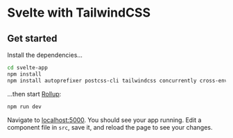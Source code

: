 # Svelte with TailwindCSS
## Get started

Install the dependencies...

```bash
cd svelte-app
npm install
npm install autoprefixer postcss-cli tailwindcss concurrently cross-env --save-dev
```

...then start [Rollup](https://rollupjs.org):

```bash
npm run dev
```

Navigate to [localhost:5000](http://localhost:5000). You should see your app running. Edit a component file in `src`, save it, and reload the page to see your changes.
